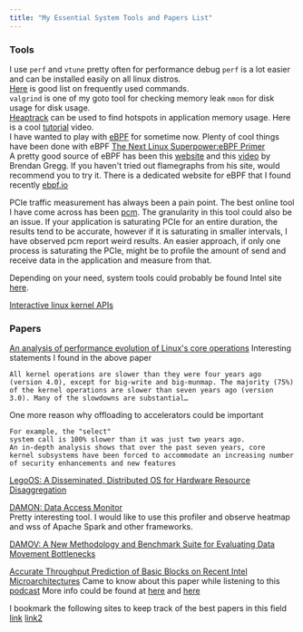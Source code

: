 ```yaml
---
title: "My Essential System Tools and Papers List"
---
```


### Tools
I use `perf` and `vtune` pretty often for performance debug
`perf` is a lot easier and can be installed easily on all linux distros.  
 [Here](https://www.brendangregg.com/perf.html) is good list on frequently used commands.  
`valgrind` is one of my goto tool for checking memory leak 
`nmon` for disk usage for disk usage.  
[Heaptrack](https://github.com/KDE/heaptrack) can be used to find hotspots in application memory usage. Here is a cool [tutorial](https://www.youtube.com/watch?v=myDWLPBiHn0) video.  
I have wanted to play with [eBPF](https://ebpf.io) for sometime now. Plenty of cool things have been done with eBPF
[The	Next	Linux	Superpower:eBPF Primer](https://www.usenix.org/sites/default/files/conference/protected-files/srecon16europe_slides_goldshtein_linux.pdf)    
A pretty good source of eBPF has been this [website](https://www.brendangregg.com/ebpf.html) and this [video](https://www.youtube.com/watch?v=JRFNIKUROPE) by Brendan Gregg. If you haven't tried out flamegraphs from his site, would recommend you to try it. 
There is a dedicated website for eBPF that I found recently [ebpf.io](https://ebpf.io/)  

PCIe traffic measurement has always been a pain point. The best online tool I have come across has been [pcm](https://github.com/opcm/pcm). The granularity in this tool could 
also be an issue. If your application is saturating PCIe for an entire duration, the results tend to be accurate, however if it is saturating in smaller intervals, I have observed
pcm report weird results. An easier approach, if only one process is saturating the PCIe, might be to profile the amount of send and receive data in the application and measure from that.   

Depending on your need, system tools could probably be found Intel site [here](https://software.intel.com/content/www/us/en/develop/tools/catalog.html). 

[Interactive linux kernel APIs](https://makelinux.github.io/kernel/map/)


### Papers
[An analysis of performance evolution of Linux's core operations](https://dl.acm.org/doi/10.1145/3341301.3359640)
Interesting statements I found in the above paper
```
All kernel operations are slower than they were four years ago (version 4.0), except for big-write and big-munmap. The majority (75%) of the kernel operations are slower than seven years ago (version 3.0). Many of the slowdowns are substantial…
```

One more reason why offloading to accelerators could be important

```
For example, the "select"
system call is 100% slower than it was just two years ago. 
An in-depth analysis shows that over the past seven years, core
kernel subsystems have been forced to accommodate an increasing number of security enhancements and new features
```

[LegoOS: A Disseminated, Distributed OS for Hardware Resource Disaggregation](https://www.usenix.org/conference/osdi18/presentation/shan)

[DAMON: Data Access Monitor](https://sjp38.github.io/post/damon/)     
Pretty interesting tool. I would like to use this profiler and observe heatmap and wss of Apache Spark and other frameworks.


[DAMOV: A New Methodology and Benchmark Suite for Evaluating Data Movement Bottlenecks](https://arxiv.org/pdf/2105.03725.pdf)


[Accurate Throughput Prediction of Basic Blocks on Recent Intel Microarchitectures](https://arxiv.org/pdf/2107.14210.pdf)
Came to know about this paper while listening to this [podcast](https://cppcast.com/performance-tuning/)
More info could be found at [here](https://uops.info/index.html) and [here](https://github.com/andreas-abel/uiCA)

I bookmark the following sites to keep track of the best papers in this field [link](https://www.usenix.org/conferences/best-papers) [link2](https://www.sigops.org/awards/hof/)
